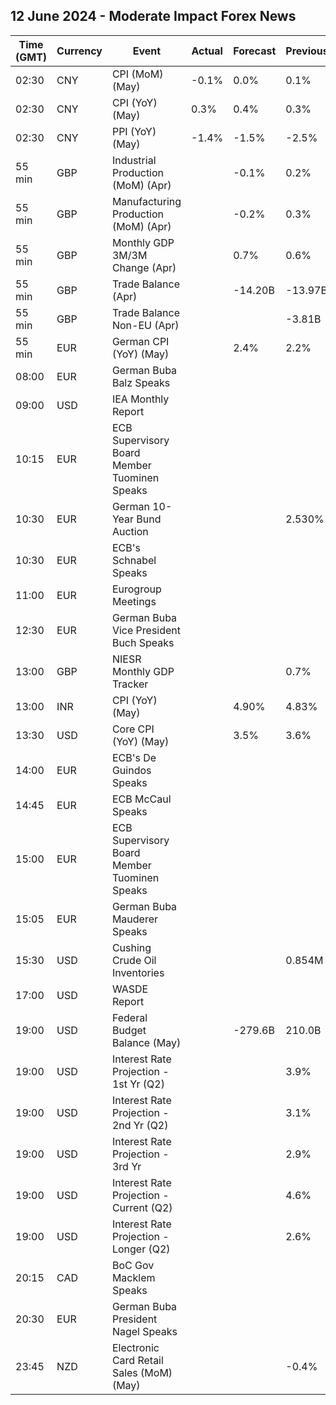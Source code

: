 ## 12 June 2024 - Moderate Impact Forex News

| Time (GMT) | Currency | Event | Actual | Forecast | Previous |
|------|----------|-------|--------|----------|----------|
| 02:30 | CNY | CPI (MoM) (May) | -0.1% | 0.0% | 0.1% |
| 02:30 | CNY | CPI (YoY) (May) | 0.3% | 0.4% | 0.3% |
| 02:30 | CNY | PPI (YoY) (May) | -1.4% | -1.5% | -2.5% |
| 55 min | GBP | Industrial Production (MoM) (Apr) |  | -0.1% | 0.2% |
| 55 min | GBP | Manufacturing Production (MoM) (Apr) |  | -0.2% | 0.3% |
| 55 min | GBP | Monthly GDP 3M/3M Change (Apr) |  | 0.7% | 0.6% |
| 55 min | GBP | Trade Balance (Apr) |  | -14.20B | -13.97B |
| 55 min | GBP | Trade Balance Non-EU (Apr) |  |  | -3.81B |
| 55 min | EUR | German CPI (YoY) (May) |  | 2.4% | 2.2% |
| 08:00 | EUR | German Buba Balz Speaks |  |  |  |
| 09:00 | USD | IEA Monthly Report |  |  |  |
| 10:15 | EUR | ECB Supervisory Board Member Tuominen Speaks |  |  |  |
| 10:30 | EUR | German 10-Year Bund Auction |  |  | 2.530% |
| 10:30 | EUR | ECB's Schnabel Speaks |  |  |  |
| 11:00 | EUR | Eurogroup Meetings |  |  |  |
| 12:30 | EUR | German Buba Vice President Buch Speaks |  |  |  |
| 13:00 | GBP | NIESR Monthly GDP Tracker |  |  | 0.7% |
| 13:00 | INR | CPI (YoY) (May) |  | 4.90% | 4.83% |
| 13:30 | USD | Core CPI (YoY) (May) |  | 3.5% | 3.6% |
| 14:00 | EUR | ECB's De Guindos Speaks |  |  |  |
| 14:45 | EUR | ECB McCaul Speaks |  |  |  |
| 15:00 | EUR | ECB Supervisory Board Member Tuominen Speaks |  |  |  |
| 15:05 | EUR | German Buba Mauderer Speaks |  |  |  |
| 15:30 | USD | Cushing Crude Oil Inventories |  |  | 0.854M |
| 17:00 | USD | WASDE Report |  |  |  |
| 19:00 | USD | Federal Budget Balance (May) |  | -279.6B | 210.0B |
| 19:00 | USD | Interest Rate Projection - 1st Yr (Q2) |  |  | 3.9% |
| 19:00 | USD | Interest Rate Projection - 2nd Yr (Q2) |  |  | 3.1% |
| 19:00 | USD | Interest Rate Projection - 3rd Yr |  |  | 2.9% |
| 19:00 | USD | Interest Rate Projection - Current (Q2) |  |  | 4.6% |
| 19:00 | USD | Interest Rate Projection - Longer (Q2) |  |  | 2.6% |
| 20:15 | CAD | BoC Gov Macklem Speaks |  |  |  |
| 20:30 | EUR | German Buba President Nagel Speaks |  |  |  |
| 23:45 | NZD | Electronic Card Retail Sales (MoM) (May) |  |  | -0.4% |
